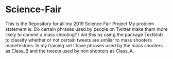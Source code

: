 # Science-Fair
This is the Repository for all my 2019 Science Fair Project
My problem statement is:
Do certain phrases used by people on Twitter make them more likely to commit a mass shooting?
I did this by using the package Textblob to classify whether or not certain tweets are similar to mass shooters manefestoes. In my training set I have phrases used by the mass shooters as Class_B and the tweets used by non shooters as Class_A.

